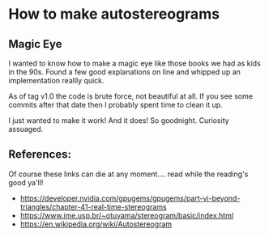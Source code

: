 # How to make autostereograms

## Magic Eye
I wanted to know how to make a magic eye like those books we had as kids in the 90s. Found a few good explanations on line and whipped up an implementation reallly quick.

As of tag v1.0 the code is brute force, not beautiful at all. If you see some commits after that date then I probably spent time to clean it up.

I just wanted  to make it work! And it does! So goodnight. Curiosity assuaged.

## References:
Of course these links can die at any moment.... read while the reading's good ya'll!

* https://developer.nvidia.com/gpugems/gpugems/part-vi-beyond-triangles/chapter-41-real-time-stereograms
* https://www.ime.usp.br/~otuyama/stereogram/basic/index.html
* https://en.wikipedia.org/wiki/Autostereogram


